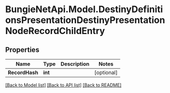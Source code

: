 
# BungieNetApi.Model.DestinyDefinitionsPresentationDestinyPresentationNodeRecordChildEntry

## Properties

Name | Type | Description | Notes
------------ | ------------- | ------------- | -------------
**RecordHash** | **int** |  | [optional] 

[[Back to Model list]](../README.md#documentation-for-models)
[[Back to API list]](../README.md#documentation-for-api-endpoints)
[[Back to README]](../README.md)

